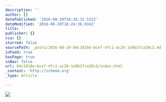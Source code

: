 ```yaml
---
description: ''
author: []
datePublished: '2016-08-20T16:26:15.515Z'
dateModified: '2016-08-20T16:24:36.916Z'
title: ''
publisher: {}
via: {}
starred: false
sourcePath: _posts/2016-08-20-84c1818e-bcef-4fc1-ac28-1e0b37ca30c3.md
inFeed: true
hasPage: true
inNav: false
url: 84c1818e-bcef-4fc1-ac28-1e0b37ca30c3/index.html
_context: 'http://schema.org'
_type: Article

---
```

![](https://the-grid-user-content.s3-us-west-2.amazonaws.com/9a60b9ac-a621-44c6-948f-28143d8cf152.jpg)